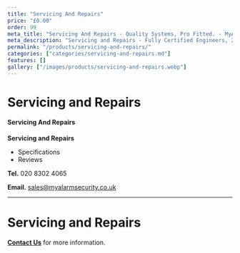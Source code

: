 ```yaml
---
title: "Servicing And Repairs"
price: "£0.00"
order: 99
meta_title: "Servicing And Repairs - Quality Systems, Pro Fitted. - MyAlarm Security"
meta_description: "Servicing and Repairs - Fully Certified Engineers, 247 Customer Service, High Quality Systems, Professionally Fitted. We are on the borders of London and Kent."
permalink: "/products/servicing-and-repairs/"
categories: ["categories/servicing-and-repairs.md"]
features: []
gallery: ["/images/products/servicing-and-repairs.webp"]
---
```


# Servicing and Repairs

#### Servicing And Repairs

**Servicing and Repairs**

-   Specifications
-   Reviews


**Tel.** 020 8302 4065

**Email.** sales@myalarmsecurity.co.uk




------------------------------------------------------------------------

# Servicing and Repairs

[**Contact Us**](/contact/) for more information.